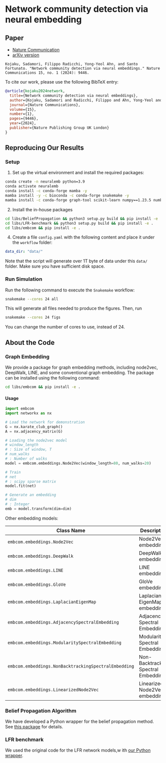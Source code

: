 # Network community detection via neural embedding

## Paper
- [Nature Communication](https://www.nature.com/articles/s41467-024-52355-w)
- [arXiv version](https://arxiv.org/abs/2306.13400)

```
Kojaku, Sadamori, Filippo Radicchi, Yong-Yeol Ahn, and Santo Fortunato. "Network community detection via neural embeddings." Nature Communications 15, no. 1 (2024): 9446.
```

To cite our work, please use the following BibTeX entry:
```bibtex
@article{kojaku2024network,
  title={Network community detection via neural embeddings},
  author={Kojaku, Sadamori and Radicchi, Filippo and Ahn, Yong-Yeol and Fortunato, Santo},
  journal={Nature Communications},
  volume={15},
  number={1},
  pages={9446},
  year={2024},
  publisher={Nature Publishing Group UK London}
}
```

## Reproducing Our Results

### Setup

1. Set up the virtual environment and install the required packages:
```bash
conda create -n neuralemb python=3.9
conda activate neuralemb
conda install -c conda-forge mamba -y
mamba install -y -c bioconda -c conda-forge snakemake -y
mamba install -c conda-forge graph-tool scikit-learn numpy==1.23.5 numba scipy pandas networkx seaborn matplotlib gensim ipykernel tqdm black -y
```

2. Install the in-house packages

```bash
cd libs/BeliefPropagation && python3 setup.py build && pip install -e .
cd libs/LFR-benchmark && python3 setup.py build && pip install -e .
cd libs/embcom && pip install -e .
```

4. Create a file `config.yaml` with the following content and place it under the `workflow` folder:
```yaml
data_dir: "data/"
```

Note that the script will generate over 1T byte of data under this `data/` folder. Make sure you have sufficient disk space.

### Run Simulation

Run the following command to execute the `Snakemake` workflow:
```bash
snakemake --cores 24 all
```
This will generate all files needed to produce the figures. Then, run
```bash
snakemake --cores 24 figs
```
You can change the number of cores to use, instead of 24.

## About the Code

### Graph Embedding

We provide a package for graph embedding methods, including node2vec, DeepWalk, LINE, and some conventional graph embedding. The package can be installed using the following command:
```bash
cd libs/embcom && pip install -e .
```

#### Usage
```python
import embcom
import networkx as nx

# Load the network for demonstration
G = nx.karate_club_graph()
A = nx.adjacency_matrix(G)

# Loading the node2vec model
# window_length
# : Size of window, T
# num_walks
# : Number of walks
model = embcom.embeddings.Node2Vec(window_length=80, num_walks=20)

# Train
# net
# : scipy sparse matrix
model.fit(net)

# Generate an embedding
# dim
# : Integer
emb = model.transform(dim=dim)
```

Other embedding models:

| Class Name                        | Description                                      |
|-----------------------------------|--------------------------------------------------|
| `embcom.embeddings.Node2Vec`                          | Node2Vec embedding                               |
| `embcom.embeddings.DeepWalk`                          | DeepWalk embedding                               |
| `embcom.embeddings.LINE`                              | LINE embedding                                   |
| `embcom.embeddings.GloVe`                             | GloVe embedding                                  |
| `embcom.embeddings.LaplacianEigenMap`                 | Laplacian EigenMap embedding                     |
| `embcom.embeddings.AdjacencySpectralEmbedding`        | Adjacency Spectral Embedding                     |
| `embcom.embeddings.ModularitySpectralEmbedding`       | Modularity Spectral Embedding                    |
| `embcom.embeddings.NonBacktrackingSpectralEmbedding`  | Non-Backtracking Spectral Embedding              |
| `embcom.embeddings.LinearizedNode2Vec`                | Linearized Node2Vec embedding                    |


### Belief Propagation Algorithm

We have developed a Python wrapper for the belief propagation method. See [this package](https://github.com/skojaku/BeliefPropagation) for details.


### LFR benchmark

We used the original code for the LFR network models,w ith [our Python wrapper](https://github.com/skojaku/LFR-benchmark).
